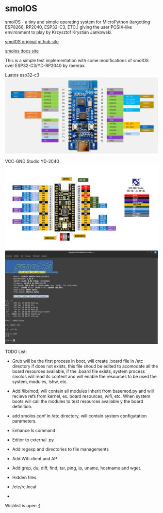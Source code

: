 # smolOS

smolOS - a tiny and simple operating system for MicroPython (targetting ESP8266, RP2040, ESP32-C3, ETC.) giving the user POSIX-like environment to play by Krzysztof Krystian Jankowski.

[smolOS original github site](https://github.com/w84death/smolOS/tree/main)

[smolos docs site](http://smol.p1x.in/os/)


This is a simple test implementation with some modifications of smolOS over ESP32-C3/YD-RP2040 by rbenrax.

Luatos esp32-c3
![luatos](media/luatos_CORE-ESP32_pinout.webp)

VCC-GND Studio YD-2040
![VCC-GND Studio](media/YD-2040-PIN.png)
![luatos on esp32-c3](media/smolos_01.png )

TODO List:
- Grub will be the first process in boot, will create .board file in /etc directory if does not exists, this file shoud be edited to acomodate all the board resources available, if the .board file exists, system process smolos wlil read its content and will enable the resources to be used the system, modules, lshw, etc.
  
- Add /lib/mod, will contain all modules inherit from basemod.py and will recieve refs from kernel, ex. board resources, wifi, etc.
When system boots will call the modules to test resources available y the board definition.

- add smolos.conf in /etc directory, will contain system configutation parameters.
  
- Enhance ls command
- Editor to external .py
- Add regexp and directories to file managements
- Add Wifi client and AP
- Add grep, du, diff, find, tar, ping, ip, uname, hostname and wget.
- Hidden files
- /etc/rc.local
- 

Wishlist is open ;)
